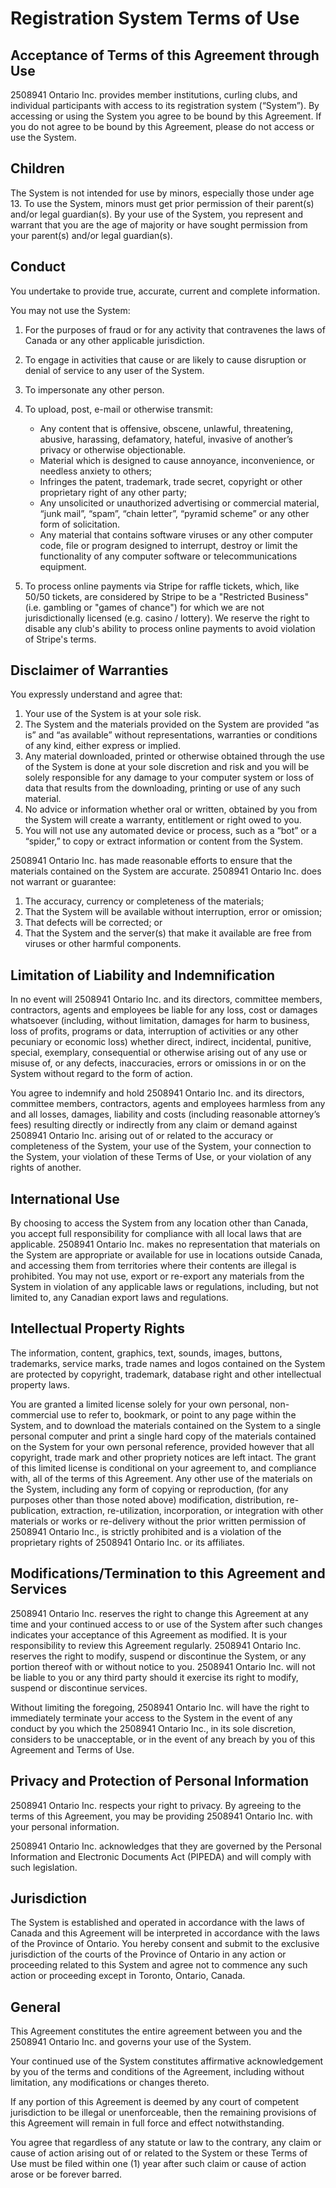 # Registration System Terms of Use

## Acceptance of Terms of this Agreement through Use[​](#acceptance-of-terms-of-this-agreement-through-use "Direct link to Acceptance of Terms of this Agreement through Use")

2508941 Ontario Inc. provides member institutions, curling clubs, and individual participants with access to its registration system (“System”). By accessing or using the System you agree to be bound by this Agreement. If you do not agree to be bound by this Agreement, please do not access or use the System.

## Children[​](#children "Direct link to Children")

The System is not intended for use by minors, especially those under age 13. To use the System, minors must get prior permission of their parent(s) and/or legal guardian(s). By your use of the System, you represent and warrant that you are the age of majority or have sought permission from your parent(s) and/or legal guardian(s).

## Conduct[​](#conduct "Direct link to Conduct")

You undertake to provide true, accurate, current and complete information.

You may not use the System:

1. For the purposes of fraud or for any activity that contravenes the laws of Canada or any other applicable jurisdiction.

2. To engage in activities that cause or are likely to cause disruption or denial of service to any user of the System.

3. To impersonate any other person.

4. To upload, post, e-mail or otherwise transmit:

   <!-- -->

   * Any content that is offensive, obscene, unlawful, threatening, abusive, harassing, defamatory, hateful, invasive of another’s privacy or otherwise objectionable.
   * Material which is designed to cause annoyance, inconvenience, or needless anxiety to others;
   * Infringes the patent, trademark, trade secret, copyright or other proprietary right of any other party;
   * Any unsolicited or unauthorized advertising or commercial material, “junk mail”, “spam”, “chain letter”, “pyramid scheme” or any other form of solicitation.
   * Any material that contains software viruses or any other computer code, file or program designed to interrupt, destroy or limit the functionality of any computer software or telecommunications equipment.

5. To process online payments via Stripe for raffle tickets, which, like 50/50 tickets, are considered by Stripe to be a "Restricted Business" (i.e. gambling or "games of chance") for which we are not jurisdictionally licensed (e.g. casino / lottery). We reserve the right to disable any club's ability to process online payments to avoid violation of Stripe's terms.

## Disclaimer of Warranties[​](#disclaimer-of-warranties "Direct link to Disclaimer of Warranties")

You expressly understand and agree that:

1. Your use of the System is at your sole risk.
2. The System and the materials provided on the System are provided “as is” and “as available” without representations, warranties or conditions of any kind, either express or implied.
3. Any material downloaded, printed or otherwise obtained through the use of the System is done at your sole discretion and risk and you will be solely responsible for any damage to your computer system or loss of data that results from the downloading, printing or use of any such material.
4. No advice or information whether oral or written, obtained by you from the System will create a warranty, entitlement or right owed to you.
5. You will not use any automated device or process, such as a “bot” or a “spider,” to copy or extract information or content from the System.

2508941 Ontario Inc. has made reasonable efforts to ensure that the materials contained on the System are accurate. 2508941 Ontario Inc. does not warrant or guarantee:

1. The accuracy, currency or completeness of the materials;
2. That the System will be available without interruption, error or omission;
3. That defects will be corrected; or
4. That the System and the server(s) that make it available are free from viruses or other harmful components.

## Limitation of Liability and Indemnification[​](#limitation-of-liability-and-indemnification "Direct link to Limitation of Liability and Indemnification")

In no event will 2508941 Ontario Inc. and its directors, committee members, contractors, agents and employees be liable for any loss, cost or damages whatsoever (including, without limitation, damages for harm to business, loss of profits, programs or data, interruption of activities or any other pecuniary or economic loss) whether direct, indirect, incidental, punitive, special, exemplary, consequential or otherwise arising out of any use or misuse of, or any defects, inaccuracies, errors or omissions in or on the System without regard to the form of action.

You agree to indemnify and hold 2508941 Ontario Inc. and its directors, committee members, contractors, agents and employees harmless from any and all losses, damages, liability and costs (including reasonable attorney’s fees) resulting directly or indirectly from any claim or demand against 2508941 Ontario Inc. arising out of or related to the accuracy or completeness of the System, your use of the System, your connection to the System, your violation of these Terms of Use, or your violation of any rights of another.

## International Use[​](#international-use "Direct link to International Use")

By choosing to access the System from any location other than Canada, you accept full responsibility for compliance with all local laws that are applicable. 2508941 Ontario Inc. makes no representation that materials on the System are appropriate or available for use in locations outside Canada, and accessing them from territories where their contents are illegal is prohibited. You may not use, export or re-export any materials from the System in violation of any applicable laws or regulations, including, but not limited to, any Canadian export laws and regulations.

## Intellectual Property Rights[​](#intellectual-property-rights "Direct link to Intellectual Property Rights")

The information, content, graphics, text, sounds, images, buttons, trademarks, service marks, trade names and logos contained on the System are protected by copyright, trademark, database right and other intellectual property laws.

You are granted a limited license solely for your own personal, non-commercial use to refer to, bookmark, or point to any page within the System, and to download the materials contained on the System to a single personal computer and print a single hard copy of the materials contained on the System for your own personal reference, provided however that all copyright, trade mark and other propriety notices are left intact. The grant of this limited license is conditional on your agreement to, and compliance with, all of the terms of this Agreement. Any other use of the materials on the System, including any form of copying or reproduction, (for any purposes other than those noted above) modification, distribution, re-publication, extraction, re-utilization, incorporation, or integration with other materials or works or re-delivery without the prior written permission of 2508941 Ontario Inc., is strictly prohibited and is a violation of the proprietary rights of 2508941 Ontario Inc. or its affiliates.

## Modifications/Termination to this Agreement and Services[​](#modificationstermination-to-this-agreement-and-services "Direct link to Modifications/Termination to this Agreement and Services")

2508941 Ontario Inc. reserves the right to change this Agreement at any time and your continued access to or use of the System after such changes indicates your acceptance of this Agreement as modified. It is your responsibility to review this Agreement regularly. 2508941 Ontario Inc. reserves the right to modify, suspend or discontinue the System, or any portion thereof with or without notice to you. 2508941 Ontario Inc. will not be liable to you or any third party should it exercise its right to modify, suspend or discontinue services.

Without limiting the foregoing, 2508941 Ontario Inc. will have the right to immediately terminate your access to the System in the event of any conduct by you which the 2508941 Ontario Inc., in its sole discretion, considers to be unacceptable, or in the event of any breach by you of this Agreement and Terms of Use.

## Privacy and Protection of Personal Information[​](#privacy-and-protection-of-personal-information "Direct link to Privacy and Protection of Personal Information")

2508941 Ontario Inc. respects your right to privacy. By agreeing to the terms of this Agreement, you may be providing 2508941 Ontario Inc. with your personal information.

2508941 Ontario Inc. acknowledges that they are governed by the Personal Information and Electronic Documents Act (PIPEDA) and will comply with such legislation.

## Jurisdiction[​](#jurisdiction "Direct link to Jurisdiction")

The System is established and operated in accordance with the laws of Canada and this Agreement will be interpreted in accordance with the laws of the Province of Ontario. You hereby consent and submit to the exclusive jurisdiction of the courts of the Province of Ontario in any action or proceeding related to this System and agree not to commence any such action or proceeding except in Toronto, Ontario, Canada.

## General[​](#general "Direct link to General")

This Agreement constitutes the entire agreement between you and the 2508941 Ontario Inc. and governs your use of the System.

Your continued use of the System constitutes affirmative acknowledgement by you of the terms and conditions of the Agreement, including without limitation, any modifications or changes thereto.

If any portion of this Agreement is deemed by any court of competent jurisdiction to be illegal or unenforceable, then the remaining provisions of this Agreement will remain in full force and effect notwithstanding.

You agree that regardless of any statute or law to the contrary, any claim or cause of action arising out of or related to the System or these Terms of Use must be filed within one (1) year after such claim or cause of action arose or be forever barred.
